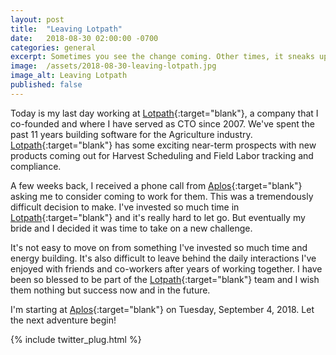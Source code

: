 ```yaml
---
layout: post
title:  "Leaving Lotpath"
date:   2018-08-30 02:00:00 -0700
categories: general
excerpt: Sometimes you see the change coming. Other times, it sneaks up on you.
image:  /assets/2018-08-30-leaving-lotpath.jpg
image_alt: Leaving Lotpath
published: false
---
```


Today is my last day working at [Lotpath](http://lotpath.com){:target="blank"}, a company that I co-founded and where I have served as CTO since 2007. We've spent the past 11 years building software for the Agriculture industry. [Lotpath](http://lotpath.com){:target="blank"} has some exciting near-term prospects with new products coming out for Harvest Scheduling and Field Labor tracking and compliance.

A few weeks back, I received a phone call from [Aplos](http://aplos.com){:target="blank"} asking me to consider coming to work for them. This was a tremendously difficult decision to make. I've invested so much time in [Lotpath](http://lotpath.com){:target="blank"} and it's really hard to let go. But eventually my bride and I decided it was time to take on a new challenge.

It's not easy to move on from something I've invested so much time and energy building. It's also difficult to leave behind the daily interactions I've enjoyed with friends and co-workers after years of working together. I have been so blessed to be part of the [Lotpath](http://lotpath.com){:target="blank"} team and I wish them nothing but success now and in the future.

I'm starting at [Aplos](http://aplos.com){:target="blank"} on Tuesday, September 4, 2018. Let the next adventure begin!

{% include twitter_plug.html %}
